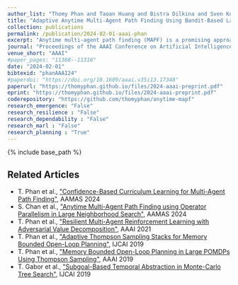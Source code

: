 ```yaml
---
author_list: "Thomy Phan and Taoan Huang and Bistra Dilkina and Sven Koenig"
title: "Adaptive Anytime Multi-Agent Path Finding Using Bandit-Based Large Neighborhood Search"
collection: publications
permalink: /publication/2024-02-01-aaai-phan
excerpt: "Anytime multi-agent path finding (MAPF) is a promising approach to scalable path optimization in large-scale multi-agent systems. State-of-the-art anytime MAPF is based on Large Neighborhood Search (LNS), where a fast initial solution is iteratively optimized by destroying and repairing a fixed number of parts, i.e., the neighborhood, of the solution, using randomized destroy heuristics and prioritized planning. Despite their recent success in various MAPF instances, current LNS-based approaches lack exploration and flexibility due to greedy optimization with a fixed neighborhood size which can lead to low quality solutions in general. So far, these limitations have been addressed with extensive prior effort in tuning or offline machine learning beyond actual planning. In this paper, we focus on online learning in LNS and propose Bandit-based Adaptive LArge Neighborhood search Combined with Exploration (BALANCE). BALANCE uses a bi-level multi-armed bandit scheme to adapt the selection of destroy heuristics and neighborhood sizes on the fly during search. We evaluate BALANCE on multiple maps from the MAPF benchmark set and empirically demonstrate cost improvements of at least 50% compared to state-of-the-art anytime MAPF in large-scale scenarios. We find that Thompson Sampling performs particularly well compared to alternative multi-armed bandit algorithms."
journal: "Proceedings of the AAAI Conference on Artificial Intelligence"
venue_short: "AAAI"
#paper_pages: "11308--11316"
date: "2024-02-01"
bibtexid: "phanAAAI24"
#paperdoi: "https://doi.org/10.1609/aaai.v35i13.17348"
paperurl: "https://thomyphan.github.io/files/2024-aaai-preprint.pdf"
eprint: "https://thomyphan.github.io/files/2024-aaai-preprint.pdf"
coderepository: "https://github.com/thomyphan/anytime-mapf"
research_emergence: "False"
research_resilience : "False"
research_dependability : "False"
research_marl : "False"
research_planning : "True"
---
```


{% include base_path %}

## Related Articles
- T. Phan et al., ["Confidence-Based Curriculum Learning for Multi-Agent Path Finding"](https://thomyphan.github.io/publication/2024-05-01-aamas-phan), AAMAS 2024
- S. Chan et al., ["Anytime Multi-Agent Path Finding using Operator Parallelism in Large Neighborhood Search"](https://thomyphan.github.io/publication/2024-05-01-aamas-chan), AAMAS 2024
- T. Phan et al., ["Resilient Multi-Agent Reinforcement Learning with Adversarial Value Decomposition"](https://thomyphan.github.io/publication/2021-02-01-aaai-phan), AAAI 2021
- T. Phan et al., ["Adaptive Thompson Sampling Stacks for Memory Bounded Open-Loop Planning"](https://thomyphan.github.io/publication/2019-08-01-ijcai-phan), IJCAI 2019
- T. Phan et al., ["Memory Bounded Open-Loop Planning in Large POMDPs Using Thompson Sampling"](https://thomyphan.github.io/publication/2019-02-01-aaai-phan), AAAI 2019
- T. Gabor et al., ["Subgoal-Based Temporal Abstraction in Monte-Carlo Tree Search"](https://thomyphan.github.io/publication/2019-08-01-ijcai-gabor), IJCAI 2019